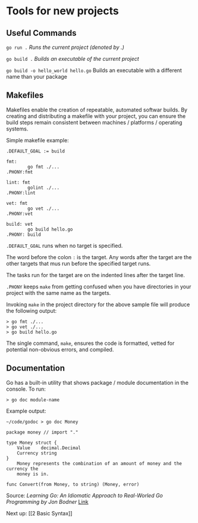 # Tools for new projects

## Useful Commands
`go run .`
_Runs the current project (denoted by .)_

`go build .`
_Builds an executable of the current project_

`go build -o hello_world hello.go`
Builds an executable with a different name than your package


## Makefiles

Makefiles enable the creation of repeatable, automated softwar builds. By creating and distributing a makefile with your project, you can ensure the build steps remain consistent between machines / platforms / operating systems. 

Simple makefile example:

```make
.DEFAULT_GOAL := build

fmt:
		go fmt ./...
.PHONY:fmt

lint: fmt
		golint ./...
.PHONY:lint

vet: fmt
		go vet ./...
.PHONY:vet

build: vet
		go build hello.go
.PHONY: build
```

`.DEFAULT_GOAL` runs when no target is specified.

The word before the colon `:` is the target. Any words after the target are the other targets that mus run before the specified target runs.

The tasks run for the target are on the indented lines after the target line. 

`.PHONY` keeps `make` from getting confused when you have directories in your project with the same name as the targets. 

Invoking `make` in the project directory for the above sample file will produce the following output:

```console
> go fmt ./...
> go vet ./...
> go build hello.go
```

The single command, `make`, ensures the code is formatted, vetted for potential non-obvious errors, and compiled.


## Documentation

Go has a built-in utility that shows package / module documentation in the console. To run:

```console
> go doc module-name
```

Example output:

```console
~/code/godoc > go doc Money                                             

package money // import "."
 
type Money struct {
	Value    decimal.Decimal
	Currency string
}
    Money represents the combination of an amount of money and the currency the
    money is in.

func Convert(from Money, to string) (Money, error)
```

Source:
_Learning Go: An Idiomatic Approach to Real-Worled Go Programming by Jon Bodner_
[Link](https://www.oreilly.com/library/view/learning-go/9781492077206/)

Next up:
[[2 Basic Syntax]]